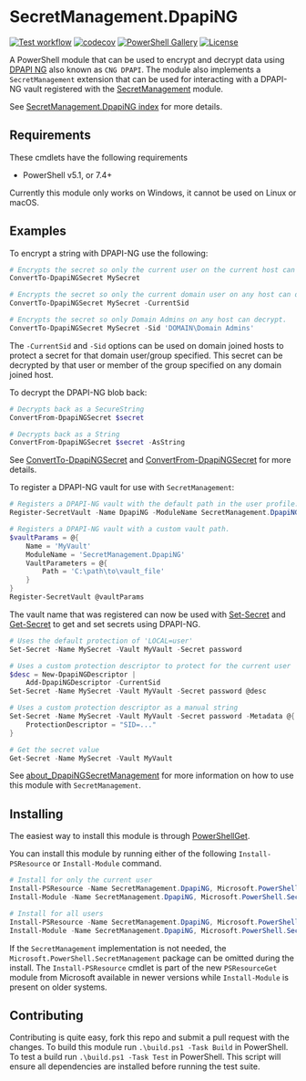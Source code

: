 # SecretManagement.DpapiNG

[![Test workflow](https://github.com/jborean93/SecretManagement.DpapiNG/workflows/Test%20SecretManagement.DpapiNG/badge.svg)](https://github.com/jborean93/SecretManagement.DpapiNG/actions/workflows/ci.yml)
[![codecov](https://codecov.io/gh/jborean93/SecretManagement.DpapiNG/branch/main/graph/badge.svg?token=b51IOhpLfQ)](https://codecov.io/gh/jborean93/SecretManagement.DpapiNG)
[![PowerShell Gallery](https://img.shields.io/powershellgallery/dt/SecretManagement.DpapiNG.svg)](https://www.powershellgallery.com/packages/SecretManagement.DpapiNG)
[![License](https://img.shields.io/badge/license-MIT-blue.svg)](https://github.com/jborean93/SecretManagement.DpapiNG/blob/main/LICENSE)

A PowerShell module that can be used to encrypt and decrypt data using [DPAPI NG](https://learn.microsoft.com/en-us/windows/win32/seccng/cng-dpapi) also known as `CNG DPAPI`.
The module also implements a `SecretManagement` extension that can be used for interacting with a DPAPI-NG vault registered with the [SecretManagement](https://learn.microsoft.com/en-us/powershell/module/microsoft.powershell.secretmanagement/?view=ps-modules) module.

See [SecretManagement.DpapiNG index](docs/en-US/SecretManagement.DpapiNG.md) for more details.

## Requirements

These cmdlets have the following requirements

* PowerShell v5.1, or 7.4+

Currently this module only works on Windows, it cannot be used on Linux or macOS.

## Examples
To encrypt a string with DPAPI-NG use the following:

```powershell
# Encrypts the secret so only the current user on the current host can decrypt.
ConvertTo-DpapiNGSecret MySecret

# Encrypts the secret so only the current domain user on any host can decrypt.
ConvertTo-DpapiNGSecret MySecret -CurrentSid

# Encrypts the secret so only Domain Admins on any host can decrypt.
ConvertTo-DpapiNGSecret MySecret -Sid 'DOMAIN\Domain Admins'
```

The `-CurrentSid` and `-Sid` options can be used on domain joined hosts to protect a secret for that domain user/group specified.
This secret can be decrypted by that user or member of the group specified on any domain joined host.

To decrypt the DPAPI-NG blob back:

```powershell
# Decrypts back as a SecureString
ConvertFrom-DpapiNGSecret $secret

# Decrypts back as a String
ConvertFrom-DpapiNGSecret $secret -AsString
```

See [ConvertTo-DpapiNGSecret](./docs/en-US/ConvertTo-DpapiNGSecret.md) and [ConvertFrom-DpapiNGSecret](./docs/en-US/ConvertFrom-DpapiNGSecret.md) for more details.

To register a DPAPI-NG vault for use with `SecretManagement`:

```powershell
# Registers a DPAPI-NG vault with the default path in the user profile.
Register-SecretVault -Name DpapiNG -ModuleName SecretManagement.DpapiNG

# Registers a DPAPI-NG vault with a custom vault path.
$vaultParams = @{
    Name = 'MyVault'
    ModuleName = 'SecretManagement.DpapiNG'
    VaultParameters = @{
        Path = 'C:\path\to\vault_file'
    }
}
Register-SecretVault @vaultParams
```

The vault name that was registered can now be used with [Set-Secret](https://learn.microsoft.com/en-us/powershell/module/microsoft.powershell.secretmanagement/set-secret?view=ps-modules) and [Get-Secret](https://learn.microsoft.com/en-us/powershell/module/microsoft.powershell.secretmanagement/get-secret?view=ps-modules) to get and set secrets using DPAPI-NG.

```powershell
# Uses the default protection of 'LOCAL=user'
Set-Secret -Name MySecret -Vault MyVault -Secret password

# Uses a custom protection descriptor to protect for the current user
$desc = New-DpapiNGDescriptor |
    Add-DpapiNGDescriptor -CurrentSid
Set-Secret -Name MySecret -Vault MyVault -Secret password @desc

# Uses a custom protection descriptor as a manual string
Set-Secret -Name MySecret -Vault MyVault -Secret password -Metadata @{
    ProtectionDescriptor = "SID=..."
}

# Get the secret value
Get-Secret -Name MySecret -Vault MyVault
```

See [about_DpapiNGSecretManagement](./docs/en-US/about_DpapiNGSecretManagement.md) for more information on how to use this module with `SecretManagement`.

## Installing

The easiest way to install this module is through [PowerShellGet](https://docs.microsoft.com/en-us/powershell/gallery/overview).

You can install this module by running either of the following `Install-PSResource` or `Install-Module` command.

```powershell
# Install for only the current user
Install-PSResource -Name SecretManagement.DpapiNG, Microsoft.PowerShell.SecretManagement -Scope CurrentUser
Install-Module -Name SecretManagement.DpapiNG, Microsoft.PowerShell.SecretManagement -Scope CurrentUser

# Install for all users
Install-PSResource -Name SecretManagement.DpapiNG, Microsoft.PowerShell.SecretManagement -Scope AllUsers
Install-Module -Name SecretManagement.DpapiNG, Microsoft.PowerShell.SecretManagement -Scope AllUsers
```

If the `SecretManagement` implementation is not needed, the `Microsoft.PowerShell.SecretManagement` package can be omitted during the install.
The `Install-PSResource` cmdlet is part of the new `PSResourceGet` module from Microsoft available in newer versions while `Install-Module` is present on older systems.

## Contributing

Contributing is quite easy, fork this repo and submit a pull request with the changes.
To build this module run `.\build.ps1 -Task Build` in PowerShell.
To test a build run `.\build.ps1 -Task Test` in PowerShell.
This script will ensure all dependencies are installed before running the test suite.
